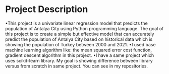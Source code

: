 # Project Description
•This project is a univariate linear regression model that predicts the population of Antalya City using Python programming language. The goal of this project is to create a simple but effective model that can accurately predict the population of Antalya City based on historical data which is showing the population of Turkey between 2000 and 2021.
•I used base machine learning algorithm like: the mean squared error cost function, gradient descent algorithm in this project.
•I have a same project which uses scikit-learn library. My goal is showing difference between library versus from scratch in same project. You can see in my repositories.
